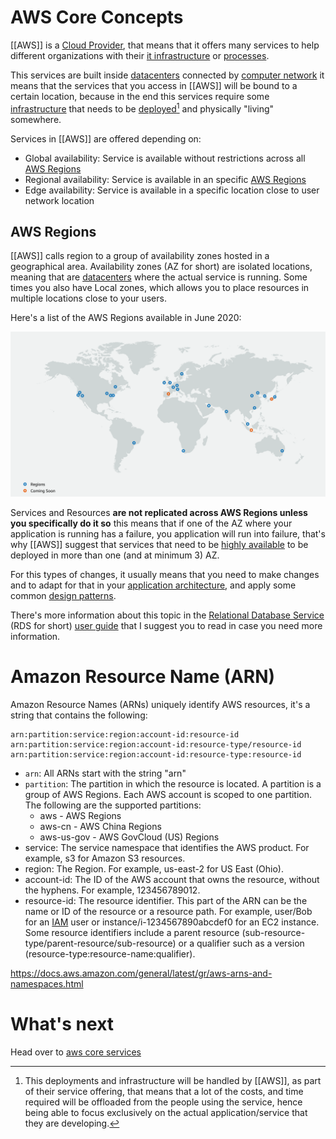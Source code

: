 # AWS Core Concepts
[[AWS]] is a [Cloud Provider][0], that means that it offers many services to help different organizations with their [it infrastructure][1] or [processes][2].

This services are built inside [datacenters][3] connected by [computer network][4] it means that the services that you access in [[AWS]] will be bound to a certain location, because in the end this services require some [infrastructure][1] that needs to be [deployed][4][^1] and physically "living" somewhere.

Services in [[AWS]] are offered depending on:
- Global availability: Service is available without restrictions across all [AWS Regions](#AWS-Regions)
- Regional availability: Service is available in an specific [AWS Regions](#AWS-Regions)
- Edge availability: Service is available in a specific location close to user network location


## AWS Regions
[[AWS]] calls region to a group of availability zones hosted in a geographical area. Availability zones (AZ for short) are isolated locations, meaning that are [datacenters][3] where the actual service is running. Some times you also have Local zones, which allows you to place resources in multiple locations close to your users.

Here's a list of the AWS Regions available in June 2020:

[![aws regions](img/aws_regions.png)][6]

Services and Resources **are not replicated across AWS Regions unless you specifically do it so** this means that if one of the AZ where your application is running has a failure, you application will run into failure, that's why [[AWS]] suggest that services that need to be [highly available][7] to be deployed in more than one (and at minimum 3) AZ.

For this types of changes, it usually means that you need to make changes and to adapt for that in your [application architecture][8], and apply some common [design patterns][9].

There's more information about this topic in the [Relational Database Service][10] (RDS for short) [user guide][11] that I suggest you to read in case you need more information.

# Amazon Resource Name (ARN)
Amazon Resource Names (ARNs) uniquely identify AWS resources, it's a string that contains the following:

```text
arn:partition:service:region:account-id:resource-id
arn:partition:service:region:account-id:resource-type/resource-id
arn:partition:service:region:account-id:resource-type:resource-id
```

* `arn`: All ARNs start with the string "arn"
* `partition`: The partition in which the resource is located. A partition is a group of AWS Regions. Each AWS account is scoped to one partition. The following are the supported partitions:
	*	aws - AWS Regions
	* aws-cn - AWS China Regions
	* aws-us-gov - AWS GovCloud (US) Regions
* service: The service namespace that identifies the AWS product. For example, s3 for Amazon S3 resources.
* region: The Region. For example, us-east-2 for US East (Ohio).
* account-id: The ID of the AWS account that owns the resource, without the hyphens. For example, 123456789012.
* resource-id: The resource identifier. This part of the ARN can be the name or ID of the resource or a resource path. For example, user/Bob for an [IAM][13] user or instance/i-1234567890abcdef0 for an EC2 instance. Some resource identifiers include a parent resource (sub-resource-type/parent-resource/sub-resource) or a qualifier such as a version (resource-type:resource-name:qualifier).



https://docs.aws.amazon.com/general/latest/gr/aws-arns-and-namespaces.html

# What's next
Head over to [aws core services][12]

[0]: basic_concepts/cloud/index.md
[1]: basic_concepts/infrastructure.md
[2]: basic_concepts/it_processes.md
[3]: basic_concepts/datacenters.md
[4]: basic_concepts/network/index.md
[5]: basic_concepts/deployment.md
[6]: https://aws.amazon.com/about-aws/global-infrastructure/
[7]: basic_concepts/high_availability.md
[8]: basic_concepts/architecture.md
[9]: basic_concepts/design_patterns.md
[10]: database/RDS.md
[11]: https://docs.aws.amazon.com/AmazonRDS/latest/UserGuide/Concepts.RegionsAndAvailabilityZones.html
[12]: aws_core_services.md
[13]: security_identity_and_compliance/IAM.md
[^1]: This deployments and infrastructure will be handled by [[AWS]], as part of their service offering, that means that a lot of the costs, and time required will be offloaded from the people using the service, hence being able to focus exclusively on the actual application/service that they are developing.
